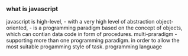 ### what is javascript
javascript is 
high-level,  - with a very high level of abstraction
object-oriented, - is a programming paradigm based on the concept of objects, which can contian data code in form of procedures.
multi-praradigm  - supporting more than one programming paradigm. in order to allow the most suitable progamming style of task.
programming language